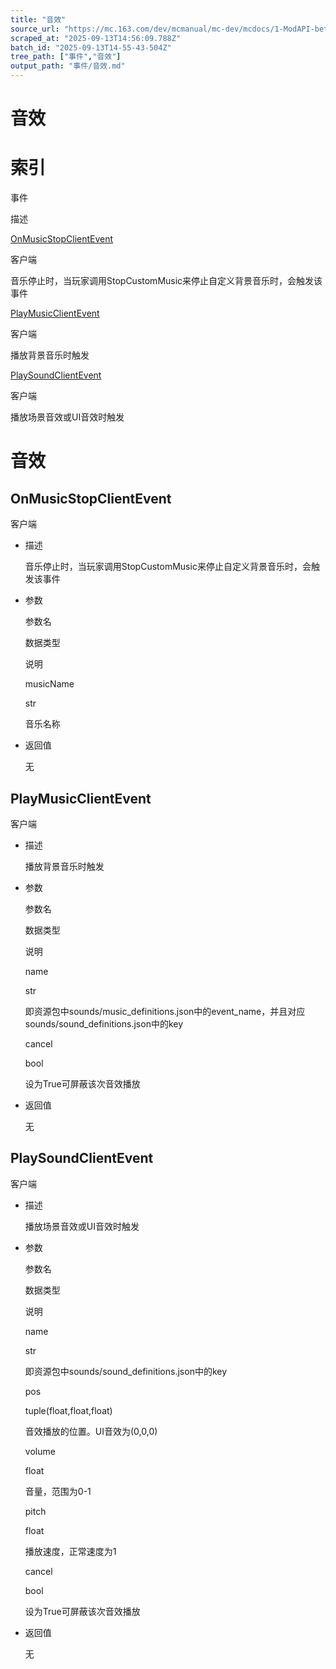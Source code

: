 ```yaml
---
title: "音效"
source_url: "https://mc.163.com/dev/mcmanual/mc-dev/mcdocs/1-ModAPI-beta/%E4%BA%8B%E4%BB%B6/%E9%9F%B3%E6%95%88.html"
scraped_at: "2025-09-13T14:56:09.788Z"
batch_id: "2025-09-13T14-55-43-504Z"
tree_path: ["事件","音效"]
output_path: "事件/音效.md"
---
```


#  音效

#  索引

事件

描述

[OnMusicStopClientEvent](/事件/音效#onmusicstopclientevent)

客户端

音乐停止时，当玩家调用StopCustomMusic来停止自定义背景音乐时，会触发该事件

[PlayMusicClientEvent](/事件/音效#playmusicclientevent)

客户端

播放背景音乐时触发

[PlaySoundClientEvent](/事件/音效#playsoundclientevent)

客户端

播放场景音效或UI音效时触发

#  音效

##  OnMusicStopClientEvent

客户端

*   描述
    
    音乐停止时，当玩家调用StopCustomMusic来停止自定义背景音乐时，会触发该事件
    
*   参数
    
    参数名
    
    数据类型
    
    说明
    
    musicName
    
    str
    
    音乐名称
    
*   返回值
    
    无
    

##  PlayMusicClientEvent

客户端

*   描述
    
    播放背景音乐时触发
    
*   参数
    
    参数名
    
    数据类型
    
    说明
    
    name
    
    str
    
    即资源包中sounds/music\_definitions.json中的event\_name，并且对应sounds/sound\_definitions.json中的key
    
    cancel
    
    bool
    
    设为True可屏蔽该次音效播放
    
*   返回值
    
    无
    

##  PlaySoundClientEvent

客户端

*   描述
    
    播放场景音效或UI音效时触发
    
*   参数
    
    参数名
    
    数据类型
    
    说明
    
    name
    
    str
    
    即资源包中sounds/sound\_definitions.json中的key
    
    pos
    
    tuple(float,float,float)
    
    音效播放的位置。UI音效为(0,0,0)
    
    volume
    
    float
    
    音量，范围为0-1
    
    pitch
    
    float
    
    播放速度，正常速度为1
    
    cancel
    
    bool
    
    设为True可屏蔽该次音效播放
    
*   返回值
    
    无